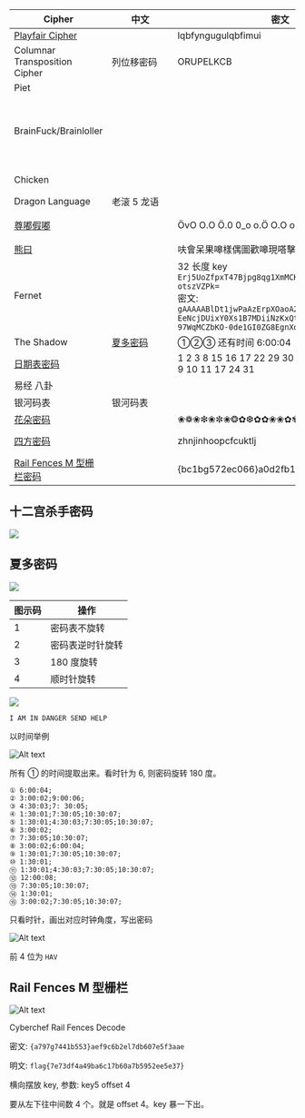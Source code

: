 | Cipher                                                                  | <div style="width:100px">中文 </div>   | 密文                                                                                                                                                                                                         | <div style="width:290px">有 Key</div>        | 明文                                                           | Link                                                                                                  |
| ----------------------------------------------------------------------- | -------------------------------------- | ------------------------------------------------------------------------------------------------------------------------------------------------------------------------------------------------------------ | -------------------------------------------- | -------------------------------------------------------------- | ----------------------------------------------------------------------------------------------------- |
| [Playfair Cipher](http://www.atoolbox.net/Tool.php?Id=912)              |                                        | lqbfyngugulqbfimui                                                                                                                                                                                           | 789654                                       | flagthisisflaggood                                             |
| Columnar Transposition Cipher                                           | 列位移密码                             | ORUPELKCB                                                                                                                                                                                                    | CAP                                          | POKERCLUB                                                      |                                                                                                       |
| Piet                                                                    |                                        |                                                                                                                                                                                                              |                                              | ![](imgs/misc_steg_piet.gif)                                   | [Link](https://www.bertnase.de/npiet/npiet-execute.php)                                               |
| BrainFuck/Brainloller                                                   |                                        |                                                                                                                                                                                                              |                                              | ![](imgs/misc_steg_Brainloller.png)                            | bftools.exe decode brainloller 1.png --output 1.txt                                                   |
| Chicken                                                                 |                                        |                                                                                                                                                                                                              |                                              | Chicken Chicken Chicken Chicken                                | [link](https://kyrita.top/%E5%A6%82%E4%BD%95%E4%BC%98%E9%9B%85%E5%9C%B0%E8%BE%93%E5%87%BAHelloWorld/) |
| Dragon Language                                                         | 老滚 5 龙语                            |                                                                                                                                                                                                              |                                              | ![](imgs/misc_Cipher_dragon_language.png)                      |                                                                                                       |
| [尊嘟假嘟](https://zdjd.vercel.app/)                                    |                                        | ÖvO O.O Ö.0 0_o o.Ö O.O o.o                                                                                                                                                                                  |                                              | Hello                                                          | [尊嘟假嘟翻译器 O.o](https://zdjd.vercel.app/)                                                        |
| [熊曰](http://hi.pcmoe.net/)                                            |                                        | 呋會呆果嗥樣偶圖歡嗥現嗒擊嗅嗒吃動沒告                                                                                                                                                                       |
| Fernet                                                                  |                                        | <div style="width:290px">32 长度 key `Erj5UoZfpxT47Bjpg8qg1XmMCKZyKBj1bJ0otszVZPk=`<br />密文: `gAAAAABlDt1jwPaAzErpXOaoA2g2UNOB61XEeNcjDUixY0Xs1B7MDiiNzKxQtx3Pvvsqed97WqMCZbKO-0de1GI0ZG8EgnXo4A==` </div> |                                              | flag{123}<br />特点 gAAAA                                      |                                                                                                       |
| The Shadow                                                              | [夏多密码](#夏多密码) <img width=400/> | ①②③ 还有时间 6:00:04                                                                                                                                                                                         |
| [日期表密码](#日期表密码)                                               |                                        | 1 2 3 8 15 16 17 22 29 30<br> 9 10 11 17 24 31                                                                                                                                                               |                                              | <img src="imgs/Misc_Cipher_Date.jpg" style="background:#fff;"> |
| 易经 八卦                                                               |                                        |                                                                                                                                                                                                              |                                              | ![](imgs/Misc_iching%E6%98%93%E7%BB%8F.jpg)                    |
| 银河码表                                                                | 银河码表                               |                                                                                                                                                                                                              |                                              | ![](imgs/Misc_Table_%E9%93%B6%E6%B2%B3%E7%A0%81%E8%A1%A8.jpg)  |
| [花朵密码](https://www.qqxiuzi.cn/bianma/wenbenjiami.php?s=huaduo)      |                                        | ❀❁❀❇❀✼❀❂✿❆✿✿❀❀✿✾✿✿✿❈=                                                                                                                                                                                        |                                              |
| [四方密码](https://blog.csdn.net/qq_45628145/article/details/106358102) |                                        | zhnjinhoopcfcuktlj <br>                                                                                                                                                                                      | key1 = 'information'<br>key2 = 'engineering' | youngandsuccessful                                             |
| [Rail Fences M 型栅栏密码](#rail-fences-m-%E5%9E%8B%E6%A0%85%E6%A0%8F)  |                                        | {bc1bg572ec066}a0d2fb137l951b5451f06b7                                                                                                                                                                       |                                              |                                                                | [Link](https://blog.csdn.net/Kuluha/article/details/133822735)                                        |

## 十二宫杀手密码

![](imgs/Misc_Cipher_十二宫杀手密码.jpg)

## 夏多密码

<img src="imgs/Misc_Cipher_Shadow.png" style="background:#fff;">

| 图示码 | 操作             |
| ------ | ---------------- |
| 1      | 密码表不旋转     |
| 2      | 密码表逆时针旋转 |
| 3      | 180 度旋转       |
| 4      | 顺时针旋转       |

<img src="imgs/Misc_Cipher_Shadow_eg1.webp" style="background:#fff;">

`I AM IN DANGER SEND HELP`

以时间举例

![Alt text](imgs/Misc_Cipher_Shadow_eg2_mima.jpg)

所有 ① 的时间提取出来。看时针为 6, 则密码旋转 180 度。

```
① 6:00:04;
② 3:00:02;9:00:06;
③ 4:30:03;7: 30:05;
④ 1:30:01;7:30:05;10:30:07;
⑤ 1:30:01;4:30:03;7:30:05;10:30:07;
⑥ 3:00:02;
⑦ 7:30:05;10:30:07;
⑧ 3:00:02;6:00:04;
⑨ 1:30:01;7:30:05;10:30:07;
⑩ 1:30:01;
⑪ 1:30:01;4:30:03;7:30:05;10:30:07;
⑫ 12:00:08;
⑬ 7:30:05;10:30:07;
⑭ 1:30:01;
⑮ 3:00:02;7:30:05;10:30:07;
```

只看时针，画出对应时钟角度，写出密码

![Alt text](imgs/Misc_Cipher_Shadow_eg2.png)

前 4 位为 `HAV`

## Rail Fences M 型栅栏

![Alt text](imgs/Misc_Cipher_Rail_Fences.png)

Cyberchef Rail Fences Decode

密文: `{a797g7441b553}aef9c6b2el7db607e5f3aae`

明文: `flag{7e73df4a49ba6c17b60a7b5952ee5e37}`

横向摆放 key, 参数: key5 offset 4

要从左下往中间数 4 个。就是 offset 4。key 暴一下出。
